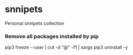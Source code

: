 # snnipets
Personal snnipets collection

### Remove all packages installed by pip
pip3 freeze --user | cut -d "@" -f1 | xargs pip3 uninstall -y
